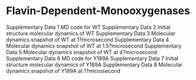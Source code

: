 # Flavin-Dependent-Monooxygenases
Supplementary Data 1	MD code for WT
Supplementary Data 2	Initial structure molecular dynamics of WT
Supplementary Data 3	Molecular dynamics snapshot of WT at 1?microsecond
Supplementary Data 4	Molecular dynamics snapshot of WT at 1.5?microsecond
Supplementary Data 5	Molecular dynamics snapshot of WT at 4?microsecond
Supplementary Data 6	MD code for Y189A
Supplementary Data 7	Initial structure molecular dynamics of Y189A
Supplementary Data 8	Molecular dynamics snapshot of Y189A at 1?microsecond
